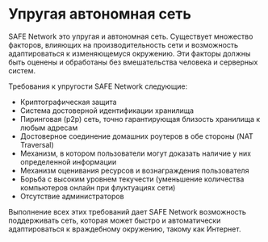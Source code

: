 # Упругая автономная сеть

SAFE Network это упругая и автономная сеть. Существует множество факторов, влияющих на производительность сети и возможность адаптироваться к изменяющемуся окружению. Эти факторы должны быть оценены и обработаны без вмешательства человека и серверных систем.

Требования к упругости SAFE Network следующие:

* Криптографическая защита
* Система достоверной идентификации хранилища
* Пиринговая (p2p) сеть, точно гарантирующая близость хранилища к любым адресам
* Достоверное соединение домашних роутеров в обе стороны (NAT Traversal)
* Механизм, в котором пользователи могут доказать наличие у них определенной информации
* Механизм оценивания ресурсов и вознаграждения пользователя
* Борьба с высоким уровнем текучести (уменьшение количества компьютеров онлайн при флуктуациях сети)
* Отсутствие администраторов

Выполнение всех этих требований дает SAFE Network возможность поддерживать сеть, которая может быстро и автоматически адаптироваться к враждебному окружению, такому как Интернет.



